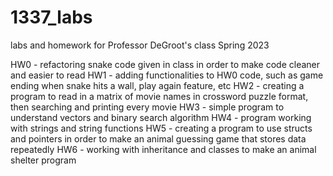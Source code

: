 # 1337_labs
labs and homework for Professor DeGroot's class Spring 2023

HW0 - refactoring snake code given in class in order to make code cleaner and easier to read
HW1 - adding functionalities to HW0 code, such as game ending when snake hits a wall, play again feature, etc
HW2 - creating a program to read in a matrix of movie names in crossword puzzle format, then searching and printing every movie
HW3 - simple program to understand vectors and binary search algorithm 
HW4 - program working with strings and string functions
HW5 - creating a program to use structs and pointers in order to make an animal guessing game that stores data repeatedly
HW6 - working with inheritance and classes to make an animal shelter program
